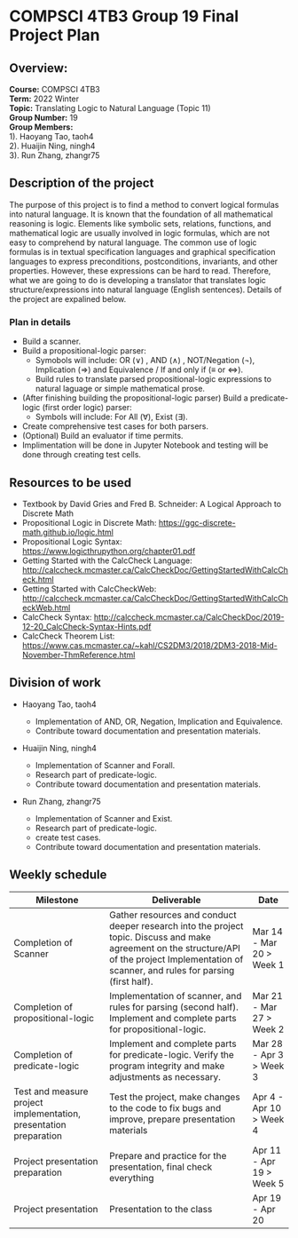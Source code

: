 # COMPSCI 4TB3 Group 19 Final Project Plan


## Overview:
**Course:** COMPSCI 4TB3\
**Term:** 2022 Winter\
**Topic:** Translating Logic to Natural Language (Topic 11)\
**Group Number:** 19\
**Group Members:**\
1). Haoyang Tao, taoh4\
2). Huaijin Ning, ningh4\
3). Run Zhang, zhangr75


## Description of the project
The purpose of this project is to find a method to convert logical formulas into natural language. It is known that the foundation of all mathematical reasoning is logic. Elements like symbolic sets, relations, functions, and mathematical logic are usually involved in logic formulas, which are not easy to comprehend by natural language. The common use of logic formulas is in textual specification languages and graphical specification languages to express preconditions, postconditions, invariants, and other properties. However, these expressions can be hard to read. Therefore, what we are going to do is developing a translator that translates logic structure/expressions into natural language (English sentences). Details of the project are expalined below. 

### Plan in details
- Build a scanner.
- Build a propositional-logic parser:
    - Symobols will include: OR (∨) , AND (∧) , NOT/Negation (¬), Implication (⇒) and Equivalence / If and only if (≡ or ⇔).
    - Build rules to translate parsed propositional-logic expressions to natural laguage or simple mathematical prose.
- (After finishing building the propositional-logic parser) Build a predicate-logic (first order logic) parser:
    - Symbols will include: For All (∀), Exist (∃).
- Create comprehensive test cases for both parsers.
- (Optional) Build an evaluator if time permits.
- Implimentation will be done in Jupyter Notebook and testing will be done through creating test cells.


## Resources to be used

- Textbook by David Gries and Fred B. Schneider: A Logical Approach to Discrete Math
- Propositional Logic in Discrete Math: https://ggc-discrete-math.github.io/logic.html
- Propositional Logic Syntax: https://www.logicthrupython.org/chapter01.pdf
- Getting Started with the CalcCheck Language: http://calccheck.mcmaster.ca/CalcCheckDoc/GettingStartedWithCalcCheck.html
- Getting Started with CalcCheckWeb: http://calccheck.mcmaster.ca/CalcCheckDoc/GettingStartedWithCalcCheckWeb.html
- CalcCheck Syntax: http://calccheck.mcmaster.ca/CalcCheckDoc/2019-12-20_CalcCheck-Syntax-Hints.pdf
- CalcCheck Theorem List: https://www.cas.mcmaster.ca/~kahl/CS2DM3/2018/2DM3-2018-Mid-November-ThmReference.html


## Division of work
- Haoyang Tao, taoh4
    - Implementation of AND, OR, Negation, Implication and Equivalence.
    - Contribute toward documentation and presentation materials.

- Huaijin Ning, ningh4
    - Implementation of Scanner and Forall.
    - Research part of predicate-logic.
    - Contribute toward documentation and presentation materials.

- Run Zhang, zhangr75
    - Implementation of Scanner and Exist.
    - Research part of predicate-logic.
    - create test cases.
    - Contribute toward documentation and presentation materials.


## Weekly schedule

|Milestone       |Deliverable                    |Date                         |
|----------------|-------------------------------|-----------------------------|
| Completion of Scanner                          | Gather resources and conduct deeper research into the project topic. Discuss and make agreement on the structure/API of the project Implementation of scanner, and rules for parsing (first half).                  |Mar 14 - Mar 20 > Week 1  |
| Completion of propositional-logic              | Implementation of scanner, and rules for parsing (second half). Implement and complete parts for propositional-logic.  |Mar 21 - Mar 27 > Week 2    |
| Completion of predicate-logic                  | Implement and complete parts for predicate-logic. Verify the program integrity and make adjustments as necessary.      |Mar 28 - Apr 3 > Week 3 |
| Test and measure project implementation, presentation preparation  | Test the project, make changes to the code to fix bugs and improve, prepare presentation materials  |Apr 4 - Apr 10 > Week 4|
|Project presentation preparation                | Prepare and practice for the presentation, final check everything                                       |Apr 11 - Apr 19 > Week 5|
|Project presentation | Presentation to the class |Apr 19 - Apr 20  |
